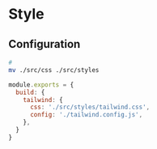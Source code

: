 # Style

## Configuration

```sh
#
mv ./src/css ./src/styles
```

```js
module.exports = {
  build: {
    tailwind: {
      css: './src/styles/tailwind.css',
      config: './tailwind.config.js',
    },
  }
}
```
